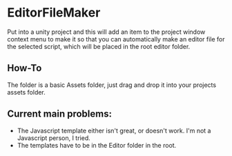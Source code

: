 # EditorFileMaker
Put into a unity project and this will add an item to the project window context menu to make it so that you can automatically make an editor file for the selected script, which will be placed in the root editor folder.

## How-To
The folder is a basic Assets folder, just drag and drop it into your projects assets folder.

## Current main problems:
* The Javascript template either isn't great, or doesn't work. I'm not a Javascript person, I tried.
* The templates have to be in the Editor folder in the root.
